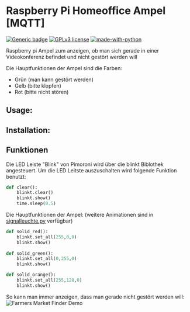 # Raspberry Pi Homeoffice Ampel [MQTT]
[![Generic badge](https://img.shields.io/badge/Status-stable-brightgreen.svg)](https://shields.io/)
[![GPLv3 license](https://img.shields.io/badge/License-GPLv3-blue.svg)](http://perso.crans.org/besson/LICENSE.html)
[![made-with-python](https://img.shields.io/badge/Made%20with-Python-1f425f.svg)](https://www.python.org/)

 Raspberry pi Ampel zum anzeigen, ob man sich gerade in einer Videokonferenz befindet und nicht gestört werden will


Die Hauptfunktionen der Ampel sind die Farben:
* Grün (man kann gestört werden)
* Gelb (bitte klopfen)
* Rot  (bitte nicht stören)

## Usage:

## Installation:

## Funktionen
Die LED Leiste "Blink" von Pimoroni wird über die blinkt Biblothek angesteuert. Um die LED Leitste auszuschalten wird folgende Funktion benutzt:
```python
def clear():
    blinkt.clear()
    blinkt.show()
    time.sleep(0.5)
```
Die Hauptfunktionen der Ampel: (weitere Animationen sind in [signalleuchte.py](https://github.com/hehimself/raspberry-homeoffice-light/blob/main/signalleuchte.py) verfügbar)
```python
def solid_red():
    blinkt.set_all(255,0,0)
    blinkt.show()
    
def solid_green():
    blinkt.set_all(0,255,0)
    blinkt.show()    

def solid_orange():
    blinkt.set_all(255,128,0)
    blinkt.show()
```

So kann man immer anzeigen, dass man gerade nicht gestört werden will:
![Farmers Market Finder Demo](photos/video_red.gif)
